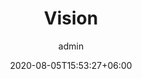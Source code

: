 ---
title:  "Vision"
date:   2020-08-05T15:53:27+06:00
draft: false
description: "This is meta description"
weight: 3
author: "admin"
intro: "We aim to develop excellent and powerful human resources who can work in any occupation and in any industry. I will talk about our way of thinking in detail."
---